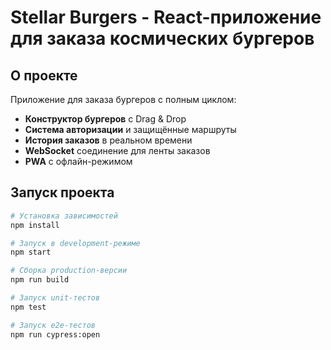 # Stellar Burgers - React-приложение для заказа космических бургеров

## О проекте

Приложение для заказа бургеров с полным циклом:
- **Конструктор бургеров** с Drag & Drop
- **Система авторизации** и защищённые маршруты
- **История заказов** в реальном времени
- **WebSocket** соединение для ленты заказов
- **PWA** с офлайн-режимом


## Запуск проекта

```bash
# Установка зависимостей
npm install

# Запуск в development-режиме
npm start

# Сборка production-версии
npm run build

# Запуск unit-тестов
npm test

# Запуск e2e-тестов
npm run cypress:open
